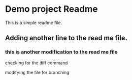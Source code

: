 # Demo project Readme

This is a simple readme file.

## Adding another line to the read me file.

### this is another modification to the read me file

checking for the diff command

modifying the file for branching